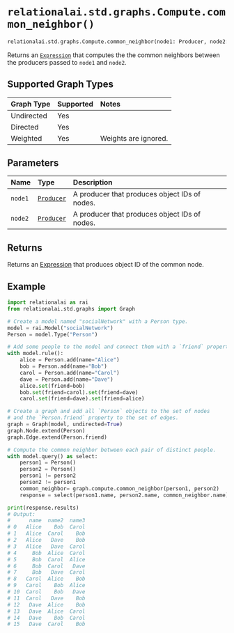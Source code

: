 # `relationalai.std.graphs.Compute.common_neighbor()`

```python 
relationalai.std.graphs.Compute.common_neighbor(node1: Producer, node2: Producer) -> Expression
```

Returns an [`Expression`](../../../Expression.md) that computes the
the common neighbors between the producers passed to `node1` and `node2`. 

## Supported Graph Types

| Graph Type | Supported | Notes |
| :--- | :--- | :--- |
| Undirected | Yes |   |
| Directed | Yes |   |
| Weighted | Yes | Weights are ignored.   |

## Parameters

| Name | Type | Description |
| :--- | :--- | :------ |
| `node1` | [`Producer`](../../../Producer/README.md) | A producer that produces object IDs of nodes. |
| `node2` | [`Producer`](../../../Producer/README.md) | A producer that produces object IDs of nodes. |

## Returns

Returns an [Expression](docs/api_reference/python/Expression.md) that produces object ID of the common node.

## Example
```python
import relationalai as rai
from relationalai.std.graphs import Graph

# Create a model named "socialNetwork" with a Person type.
model = rai.Model("socialNetwork")
Person = model.Type("Person")

# Add some people to the model and connect them with a `friend` property.
with model.rule():
    alice = Person.add(name="Alice")
    bob = Person.add(name="Bob")
    carol = Person.add(name="Carol")
    dave = Person.add(name="Dave")
    alice.set(friend=bob)
    bob.set(friend=carol).set(friend=dave)
    carol.set(friend=dave).set(friend=alice)

# Create a graph and add all `Person` objects to the set of nodes
# and the `Person.friend` property to the set of edges.
graph = Graph(model, undirected=True)
graph.Node.extend(Person)
graph.Edge.extend(Person.friend)

# Compute the common neighbor between each pair of distinct people.
with model.query() as select:
    person1 = Person()
    person2 = Person()
    person1 != person2
    person2 != person1
    common_neighbor= graph.compute.common_neighbor(person1, person2)
    response = select(person1.name, person2.name, common_neighbor.name)

print(response.results)
# Output:
#      name  name2  name3
# 0   Alice    Bob  Carol
# 1   Alice  Carol    Bob
# 2   Alice   Dave    Bob
# 3   Alice   Dave  Carol
# 4     Bob  Alice  Carol
# 5     Bob  Carol  Alice
# 6     Bob  Carol   Dave
# 7     Bob   Dave  Carol
# 8   Carol  Alice    Bob
# 9   Carol    Bob  Alice
# 10  Carol    Bob   Dave
# 11  Carol   Dave    Bob
# 12   Dave  Alice    Bob
# 13   Dave  Alice  Carol
# 14   Dave    Bob  Carol
# 15   Dave  Carol    Bob
```
